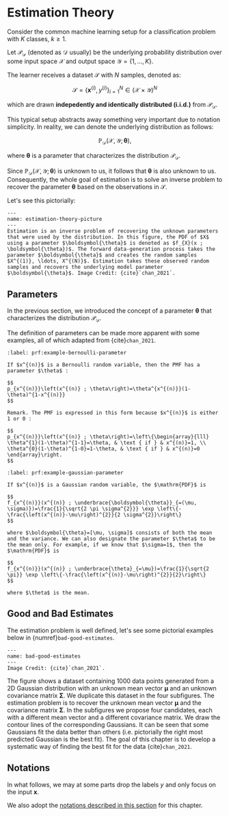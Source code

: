 # Estimation Theory

Consider the common machine learning setup for a classification problem with $K$ classes, $k \geq 1$.

Let $\mathcal{P}_{\mathcal{D}}$ (denoted as $\mathcal{D}$ usually) be the underlying probability distribution
over some input space $\mathcal{X}$ and output space $\mathcal{Y} = \{1, \ldots, K\}$.

The learner receives a dataset $\mathcal{S}$ with $N$ samples, denoted as:

$$
\mathcal{S} = \left\{\mathbf{x}^{(i)}, y^{(i)}\right\}_{i=1}^{N} \in \left(\mathcal{X} \times \mathcal{Y}\right)^{N}
$$

which are drawn **indepedently and identically distributed (i.i.d.)** from $\mathcal{P}_{\mathcal{D}}$.

This typical setup abstracts away something very important due to notation simplicity. In reality,
we can denote the underlying distribution as follows:

$$
\mathbb{P}_{\mathcal{D}}\left(\mathcal{X}, \mathcal{Y};\boldsymbol{\theta}\right) ,
$$

where $\boldsymbol{\theta}$ is a parameter that characterizes the distribution $\mathcal{P}_{\mathcal{D}}$.

Since $\mathbb{P}_{\mathcal{D}}\left(\mathcal{X}, \mathcal{Y};\boldsymbol{\theta}\right)$ is unknown to us,
it follows that $\boldsymbol{\theta}$ is also unknown to us. Consequently, the whole goal of estimation is
to solve an inverse problem to recover the parameter $\boldsymbol{\theta}$ based on the observations
in $\mathcal{S}$.

Let's see this pictorially:

```{figure} ./assets/chan_fig8.1.jpeg
---
name: estimation-theory-picture
---
Estimation is an inverse problem of recovering the unknown parameters that were used by the distribution. In this figure, the PDF of $X$ using a parameter $\boldsymbol{\theta}$ is denoted as $f_{X}(x ; \boldsymbol{\theta})$. The forward data-generation process takes the parameter $\boldsymbol{\theta}$ and creates the random samples $X^{(1)}, \ldots, X^{(N)}$. Estimation takes these observed random samples and recovers the underlying model parameter $\boldsymbol{\theta}$. Image Credit: {cite}`chan_2021`.
```

## Parameters

In the previous section, we introduced the concept of a parameter $\boldsymbol{\theta}$ that characterizes the distribution $\mathcal{P}_{\mathcal{D}}$.

The definition of parameters can be made more apparent with some examples, all of which
adapted from {cite}`chan_2021`.

```{prf:example} Parameter of a Bernoulli Distribution
:label: prf:example-bernoulli-parameter

If $x^{(n)}$ is a Bernoulli random variable, then the PMF has a parameter $\theta$ :

$$
p_{x^{(n)}}\left(x^{(n)} ; \theta\right)=\theta^{x^{(n)}}(1-\theta)^{1-x^{(n)}}
$$

Remark. The PMF is expressed in this form because $x^{(n)}$ is either 1 or 0 :

$$
p_{x^{(n)}}\left(x^{(n)} ; \theta\right)=\left\{\begin{array}{lll}
\theta^{1}(1-\theta)^{1-1}=\theta, & \text { if } & x^{(n)}=1, \\
\theta^{0}(1-\theta)^{1-0}=1-\theta, & \text { if } & x^{(n)}=0
\end{array}\right.
$$
```

```{prf:example} Parameter of a Gaussian Distribution
:label: prf:example-gaussian-parameter

If $x^{(n)}$ is a Gaussian random variable, the $\mathrm{PDF}$ is

$$
f_{x^{(n)}}(x^{(n)} ; \underbrace{\boldsymbol{\theta}}_{=(\mu, \sigma)})=\frac{1}{\sqrt{2 \pi \sigma^{2}}} \exp \left\{-\frac{\left(x^{(n)}-\mu\right)^{2}}{2 \sigma^{2}}\right\}
$$

where $\boldsymbol{\theta}=[\mu, \sigma]$ consists of both the mean and the variance. We can also designate the parameter $\theta$ to be the mean only. For example, if we know that $\sigma=1$, then the $\mathrm{PDF}$ is

$$
f_{x^{(n)}}(x^{(n)} ; \underbrace{\theta}_{=\mu})=\frac{1}{\sqrt{2 \pi}} \exp \left\{-\frac{\left(x^{(n)}-\mu\right)^{2}}{2}\right\}
$$

where $\theta$ is the mean.
```

## Good and Bad Estimates

The estimation problem is well defined, let's see some pictorial examples below in {numref}`bad-good-estimates`.

```{figure} ./assets/chan_fig8.2.png
---
name: bad-good-estimates
---
Image Credit: {cite}`chan_2021`.
```

The figure shows a dataset containing 1000 data points generated from a 2D Gaussian distribution with an unknown mean vector $\boldsymbol{\mu}$ and an unknown covariance matrix $\boldsymbol{\Sigma}$. We duplicate this dataset in the four subfigures. The estimation problem is to recover the unknown mean vector $\boldsymbol{\mu}$ and the covariance matrix $\boldsymbol{\Sigma}$. In the subfigures we propose four candidates, each with a different mean vector and a different covariance matrix. We draw the contour lines of the corresponding Gaussians. It can be seen that some Gaussians fit the data better than others (i.e. pictorially the right most predicted Gaussian is the best fit).
The goal of this chapter is to develop a systematic way of finding the best fit for the data {cite}`chan_2021`.


## Notations

In what follows, we may at some parts drop the labels $y$ and only focus on the input $\mathbf{x}$.

We also adopt the [notations described in this section](../../notations/machine_learning_notations.md) for this chapter.